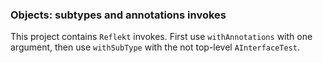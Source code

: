 ### Objects: subtypes and annotations invokes

This project contains `Reflekt` invokes. 
First use `withAnnotations` with one argument,
then use `withSubType` with the not top-level `AInterfaceTest`.
